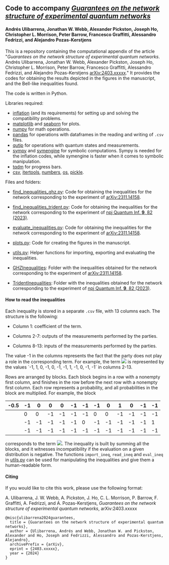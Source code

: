 ## Code to accompany *[Guarantees on the network structure of experimental quantum networks](https://www.arxiv.org/abs/2310.xxxxx)*
#### Andrés Ulibarrena, Jonathan W. Webb, Alexander Pickston, Joseph Ho, Christopher L. Morrison, Peter Barrow, Francesco Graffitti, Alessandro Fedrizzi, and Alejandro Pozas-Kerstjens

This is a repository containing the computational appendix of the article "*Guarantees on the network structure of experimental quantum networks*. Andrés Ulibarrena, Jonathan W. Webb, Alexander Pickston, Joseph Ho, Christopher L. Morrison, Peter Barrow, Francesco Graffitti, Alessandro Fedrizzi, and Alejandro Pozas-Kerstjens [arXiv:2403.xxxxx](https://www.arxiv.org/abs/2403.xxxxx)." It provides the codes for obtaining the results depicted in the figures in the manuscript, and the Bell-like inequalities found.

The code is written in Python.

Libraries required:

- [inflation](https://www.github.com/ecboghiu/inflation) (and its requirements) for setting up and solving the compatibility problems.
- [matplotlib](https://matplotlib.org) and [seaborn](https://seaborn.pydata.org) for plots.
- [numpy](https://www.numpy.org) for math operations.
- [pandas](https://pandas.pydata.org) for operations with dataframes in the reading and writing of `.csv` files.
- [qutip](https://qutip.org) for operations with quantum states and measurements.
- [sympy](https://www.sympy.org) and [symengine](https://pypi.org/project/symengine/) for symbolic computations. Sympy is needed for the inflation codes, while symengine is faster when it comes to symbolic manipulation.
- [tqdm](https://tqdm.github.io/) for progress bars.
- [csv](https://docs.python.org/3/library/csv.html), [itertools](https://docs.python.org/3/library/itertools.html), [numbers](https://docs.python.org/3/library/numbers.html), [os](https://docs.python.org/3/library/os.html), [pickle](https://docs.python.org/3/library/pickle.html).

Files and folders:

  - [find_inequalities_ghz.py](https://github.com/apozas/yyyy/blob/main/find_inequalities_ghz.py): Code for obtaining the inequalities for the network corresponding to the experiment of [arXiv:2311.14158](https://arxiv.org/abs/2311.14158).

  - [find_inequalities_trident.py](https://github.com/apozas/yyyy/blob/main/find_inequalities_trident.py): Code for obtaining the inequalities for the network corresponding to the experiment of [npj Quantum Inf. **9**, 82 (2023)](https://doi.org/10.1038/s41534-023-00750-4).

  - [evaluate_inequalities.py](https://github.com/apozas/yyyy/blob/main/evaluate_inequalities.py): Code for obtaining the inequalities for the network corresponding to the experiment of [arXiv:2311.14158](https://arxiv.org/abs/2311.14158).

  - [plots.py](https://github.com/apozas/yyyy/blob/main/plots.py): Code for creating the figures in the manuscript.

  - [utils.py](https://github.com/apozas/yyyy/blob/main/utils.py): Helper functions for importing, exporting and evaluating the inequalities.

  - [GHZInequalities](https://github.com/apozas/yyyy/blob/main/GHZInequalities): Folder with the inequalities obtained for the network corresponding to the experiment of [arXiv:2311.14158](https://arxiv.org/abs/2311.14158).

  - [TridentInequalities](https://github.com/apozas/yyyy/blob/main/TridentInequalities): Folder with the inequalities obtained for the network corresponding to the experiment of [npj Quantum Inf. **9**, 82 (2023)](https://doi.org/10.1038/s41534-023-00750-4).

#### How to read the inequalities
Each inequality is stored in a separate `.csv` file, with 13 columns each. The structure is the following:

  - Column 1: coefficient of the term.

  - Columns 2-7: outputs of the measurements performed by the parties.

  - Columns 8-13: inputs of the measurements performed by the parties.

The value -1 in the columns represents the fact that the party does not play a role in the corresponding term. For example, the term ![](https://latex.codecogs.com/svg.latex?p_{BD}(0,0|1,0)) is represented by the values `-1, 1, 0, -1, 0, -1, -1, 1, -1, 0, -1, -1` in columns 2-13.

Rows are arranged by blocks. Each block begins in a row with a nonempty first column, and finishes in the row before the next row with a nonempty first column. Each row represents a probability, and all probabilities in the block are multiplied. For example, the block

| -0.5 | -1 | 0  | 0  | 0  | -1 | -1 | -1 | 0  | 1  | 0  | -1 | -1 |
|------|----|----|----|----|----|----|----|----|----|----|----|----|
|      | 0  | 0  | -1 | -1 | -1 | -1 | 0  | 0  | -1 | -1 | -1 | -1 |
|      | -1 | -1 | -1 | -1 | -1 | 0  | -1 | -1 | -1 | -1 | -1 | 1  |
|      | -1 | -1 | -1 | -1 | -1 | -1 | -1 | -1 | -1 | -1 | -1 | -1 |

corresponds to the term ![](https://latex.codecogs.com/svg.latex?0.5p_{BCD}(0,0,0|0,1,0)p_{AB}(0,0|0,0)p_{F}(0|1)). The inequality is built by summing all the blocks, and it witnesses incompatibility if the evaluation on a given distribution is negative. The functions `import_ineq`, `read_ineq` and `eval_ineq` in [utils.py](https://github.com/apozas/yyyy/blob/main/utils.py) can be used for manipulating the inequalities and give them a human-readable form.

#### Citing
If you would like to cite this work, please use the following format:

A. Ulibarrena, J. W. Webb, A. Pickston, J. Ho, C. L. Morrison, P. Barrow, F. Graffitti, A. Fedrizzi, and A. Pozas-Kerstjens, _Guarantees on the network structure of experimental quantum networks_, arXiv:2403.xxxxx

```
@misc{ulibarrena2024guarantees,
  title = {Guarantees on the network structure of experimental quantum networks},
  author = {Ulibarrena, Andrés and Webb, Jonathan W. and Pickston, Alexander and Ho, Joseph and Fedrizzi, Alessandro and Pozas-Kerstjens, Alejandro},
  archivePrefix = {arXiv},
  eprint = {2403.xxxxx},
  year = {2024}
}
```
